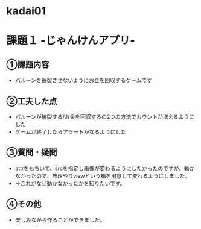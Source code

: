 # kadai01
# 課題１ -じゃんけんアプリ-

## ①課題内容
- バルーンを破裂させないようにお金を回収するゲームです

## ②工夫した点
- バルーンが破裂する/お金を回収するの2つの方法でカウントが増えるようにした
- ゲームが終了したらアラートがなるようにした

## ③質問・疑問
- attrをもちいて、srcを指定し画像が変わるようにしたかったのですが、動かなかったので、無理やりviewという箱を用意して変わるようにしました。
- →これがなぜ動かなかったかを知りたいです。

## ④その他
- 楽しみながら作ることができました。
